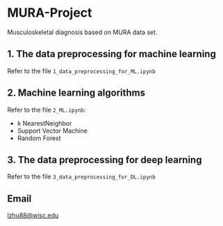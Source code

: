# MURA-Project
Musculoskeletal diagnosis based on MURA data set.

## 1. The data preprocessing for machine learning
Refer to the file `1_data_preprocessing_for_ML.ipynb`

## 2. Machine learning algorithms
Refer to the file `2_ML.ipynb`:
* k NearestNeighbor
* Support Vector Machine
* Random Forest

## 3. The data preprocessing for deep learning
Refer to the file `3_data_preprocessing_for_DL.ipynb`

## Email
lzhu88@wisc.edu
